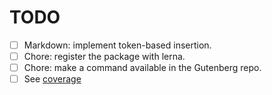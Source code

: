 # TODO

- [ ] Markdown: implement token-based insertion.
- [ ] Chore: register the package with lerna.
- [ ] Chore: make a command available in the Gutenberg repo.
- [ ] See [coverage](coverage.md#TODO)
